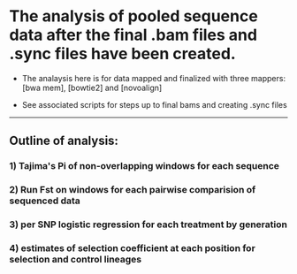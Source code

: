 # The analysis of pooled sequence data after the final .bam files and .sync files have been created. 

- The analaysis here is for data mapped and finalized with three mappers: [bwa mem], [bowtie2] and [novoalign] 

- See associated scripts for steps up to final bams and creating .sync files
_______________________________________________________________________________________

## Outline of analysis:

### 1) Tajima's Pi of non-overlapping windows for each sequence

### 2) Run Fst on windows for each pairwise comparision of sequenced data

### 3) per SNP logistic regression for each treatment by generation

### 4) estimates of selection coefficient at each position for selection and control lineages
